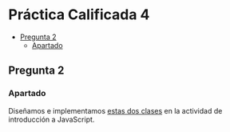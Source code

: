 # Práctica Calificada 4 <!-- omit in toc -->

- [Pregunta 2](#pregunta-2)
  - [Apartado](#apartado)



## Pregunta 2

### Apartado

Diseñamos e implementamos [estas dos clases](/Semana8/Actividad/README.md#clases) en la actividad de introducción a JavaScript.
